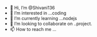 - 👋 Hi, I’m @Shivani136
- 👀 I’m interested in ...coding
- 🌱 I’m currently learning ...nodejs
- 💞️ I’m looking to collaborate on ..project.
- 📫 How to reach me ...

<!---
Shivani136/Shivani136 is a ✨ special ✨ repository because its `README.md` (this file) appears on your GitHub profile.
You can click the Preview link to take a look at your changes.
--->
